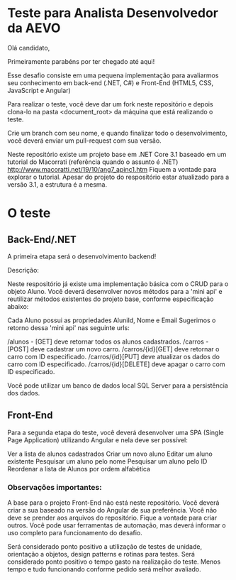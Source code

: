 # Teste para Analista Desenvolvedor da AEVO

Olá candidato,

Primeiramente parabéns por ter chegado até aqui! 

Esse desafio consiste em uma pequena implementação para avaliarmos seu conhecimento em back-end (.NET, C#) e Front-End (HTML5, CSS, JavaScript e Angular)

Para realizar o teste, você deve dar um fork neste repositório e depois clona-lo na pasta <document_root> da máquina que está realizando o teste.

Crie um branch com seu nome, e quando finalizar todo o desenvolvimento, você deverá enviar um pull-request com sua versão.

Neste repositório existe um projeto base em .NET Core 3.1 baseado em um tutorial do Macorrati (referência quando o assunto é .NET) http://www.macoratti.net/19/10/ang7_apinc1.htm 
Fiquem a vontade para explorar o tutorial. Apesar do projeto do respositório estar atualizado para a versão 3.1, a estrutura é a mesma.

# O teste
## Back-End/.NET
A primeira etapa será o desenvolvimento backend!

Descrição:

Neste respositório já existe uma implementação básica com o CRUD para o objeto Aluno.
Você deverá desenvolver novos métodos para a 'mini api' e reutilizar métodos existentes do projeto base, conforme especificação abaixo:


Cada Aluno possui as propriedades AluniId, Nome e Email
Sugerimos o retorno dessa 'mini api' nas seguinte urls:

/alunos - [GET] deve retornar todos os alunos cadastrados.
/carros - [POST] deve cadastrar um novo carro.
/carros/{id}[GET] deve retornar o carro com ID especificado.
/carros/{id}[PUT] deve atualizar os dados do carro com ID especificado.
/carros/{id}[DELETE] deve apagar o carro com ID especificado.

Você pode utilizar um banco de dados local SQL Server para a persistência dos dados.


## Front-End
Para a segunda etapa do teste, você deverá desenvolver uma SPA (Single Page Application) utilizando Angular e nela deve ser possível:

Ver a lista de alunos cadastrados
Criar um novo aluno
Editar um aluno existente
Pesquisar um aluno pelo nome
Pesquisar um aluno pelo ID
Reordenar a lista de Alunos por ordem alfabética


### Observações importantes:
A base para o projeto Front-End não está neste repositório. Você deverá criar a sua baseado na versão do Angular de sua preferência.
Você não deve se prender aos arquivos do repositório. Fique a vontade para criar outros.
Você pode usar ferramentas de automação, mas deverá informar o uso completo para funcionamento do desafio.

Será considerado ponto positivo a utilização de testes de unidade, orientação a objetos, design patterns e rotinas para testes.
Será considerado ponto positivo o tempo gasto na realização do teste. Menos tempo e tudo funcionando conforme pedido será melhor avaliado.



